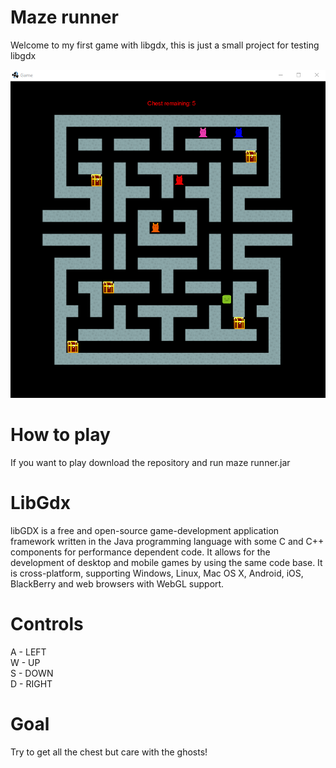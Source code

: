 # Maze runner
Welcome to my first game with libgdx, this is just a small project for testing libgdx<br>


![a](image.png)

# How to play
If you want to play download the repository and run maze runner.jar<br>

# LibGdx

libGDX is a free and open-source game-development application framework written in the Java programming language with some C and C++ components for performance dependent code. It allows for the development of desktop and mobile games by using the same code base. It is cross-platform, supporting Windows, Linux, Mac OS X, Android, iOS, BlackBerry and web browsers with WebGL support.

# Controls

A - LEFT<BR>
W - UP<BR>
S - DOWN<BR>
D - RIGHT<BR>

# Goal

Try to get all the chest but care with the ghosts!


